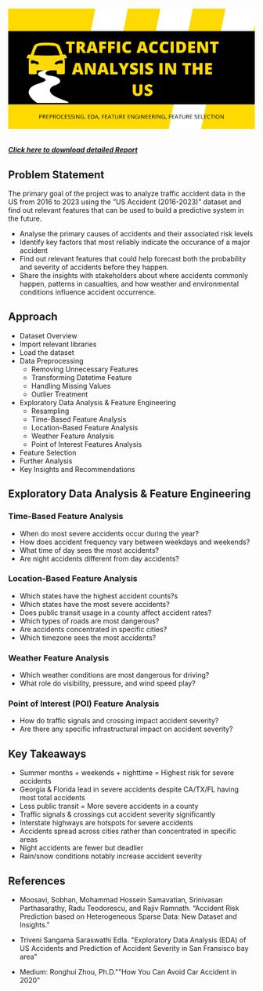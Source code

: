 <img src="images/banner.png"><br><br>

[***Click here to download detailed Report***](https://github.com/manuethomas/traffic-demo/blob/main/Report/Analysis%20of%20Traffic%20Accidents%20in%20the%20US.pdf)

## Problem Statement

The primary goal of the project was to analyze traffic accident data in the US from 2016 to 2023 using the ”US Accident (2016-2023)” dataset and find out relevant features that can be used to build a predictive system in the future.

- Analyse the primary causes of accidents and their associated risk levels
- Identify key factors that most reliably indicate the occurance of a major accident
- Find out relevant features that could help forecast both the probability and severity of accidents before they happen.
- Share the insights with stakeholders about where accidents commonly happen, patterns in casualties, and how weather and environmental conditions influence accident occurrence.

## Approach

- Dataset Overview
- Import relevant libraries
- Load the dataset
- Data Preprocessing 
    - Removing Unnecessary Features
    - Transforming Datetime Feature
    - Handling Missing Values
    - Outlier Treatment
- Exploratory Data Analysis & Feature Engineering
    - Resampling
    - Time-Based Feature Analysis
    - Location-Based Feature Analysis
    - Weather Feature Analysis
    - Point of Interest Features Analysis
- Feature Selection
- Further Analysis
- Key Insights and Recommendations

## Exploratory Data Analysis & Feature Engineering

### Time-Based Feature Analysis

- When do most severe accidents occur during the year? 
- How does accident frequency vary between weekdays and weekends?
- What time of day sees the most accidents?
- Are night accidents different from day accidents? 

### Location-Based Feature Analysis

- Which states have the highest accident counts?s
- Which states have the most severe accidents?
- Does public transit usage in a county affect accident rates?
- Which types of roads are most dangerous?
- Are accidents concentrated in specific cities?
- Which timezone sees the most accidents?

### Weather Feature Analysis

- Which weather conditions are most dangerous for driving?
- What role do visibility, pressure, and wind speed play?

### Point of Interest (POI) Feature Analysis

- How do traffic signals and crossing impact accident severity?
- Are there any specific infrastructural impact on accident severity?

## Key Takeaways

- Summer months + weekends + nighttime = Highest risk for severe accidents
- Georgia & Florida lead in severe accidents despite CA/TX/FL having most total accidents
- Less public transit = More severe accidents in a county
- Traffic signals & crossings cut accident severity significantly
- Interstate highways are hotspots for severe accidents
- Accidents spread across cities rather than concentrated in specific areas
- Night accidents are fewer but deadlier
- Rain/snow conditions notably increase accident severity

## References

- Moosavi, Sobhan, Mohammad Hossein Samavatian, Srinivasan Parthasarathy, Radu Teodorescu, and Rajiv Ramnath. “Accident Risk Prediction based on Heterogeneous Sparse Data: New Dataset and Insights.”

- Triveni Sangama Saraswathi Edla. "Exploratory Data Analysis (EDA) of US Accidents and Prediction of Accident Severity in San Fransisco bay area"

- Medium: Ronghui Zhou, Ph.D.""How You Can Avoid Car Accident in 2020"